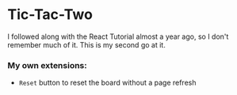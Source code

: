 # Tic-Tac-Two

I followed along with the React Tutorial almost a year ago, so I don't remember much of it. This is my second go at it. 

### My own extensions:

* `Reset` button to reset the board without a page refresh
